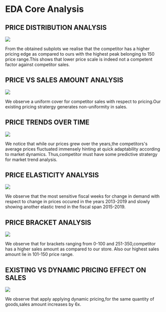 # EDA Core Analysis

## PRICE DISTRIBUTION ANALYSIS
<img src ="Screenshot 2024-12-14 133813.png" />

From the obtained subplots we realise that the competitor has a higher pricing edge as compared to ours with the highest peak belonging to 150 price range.This shows that lower price scale is indeed not a competent factor against competitor sales.

## PRICE VS SALES AMOUNT ANALYSIS
<img src ="Screenshot 2024-12-14 133838.png" />

We observe a uniform cover for competitor sales with respect to pricing.Our existing pricing stratergy generates non-uniformity in sales.

## PRICE TRENDS OVER TIME
<img src ="Screenshot 2024-12-14 133913.png" />

We notice that while our prices grew over the years,the competitors's average prices fluctuated immensely hinting at quick adaptability according to market dynamics.
Thus,competitor must have some predictive stratergy for market trend analysis.

## PRICE ELASTICITY ANALYSIS
<img src ="Screenshot 2024-12-14 133934.png" />

We observe that the most sensitive fiscal weeks for change in demand with respect to change in prices occured in the years 2013-2019 and slowly showing another elastic trend in the fiscal span 2015-2019.

## PRICE BRACKET ANALYSIS
<img src ="Screenshot 2024-12-14 134059.png" />

We observe that for brackets ranging from 0-100 and 251-350,competitor has a higher sales amount as compared to our store.
Also our highest sales amount lie in 101-150 price range.

## EXISTING VS DYNAMIC PRICING EFFECT ON SALES
<img src ="Screenshot 2024-12-14 134141.png" />

We observe that apply applying dynamic pricing,for the same quantity of goods,sales amount increases by 6x.


